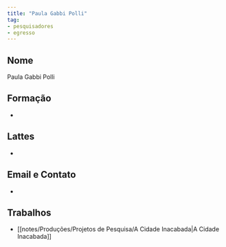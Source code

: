 ```yaml
---
title: "Paula Gabbi Polli"
tag: 
- pesquisadores
- egresso
---
```


## Nome
Paula Gabbi Polli

## Formação
-

## Lattes
-

## Email e Contato
-

## Trabalhos
- [[notes/Produções/Projetos de Pesquisa/A Cidade Inacabada|A Cidade Inacabada]]